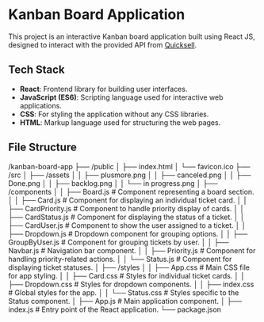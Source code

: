 # Kanban Board Application

This project is an interactive Kanban board application built using React JS, designed to interact with the provided API from [Quicksell](https://api.quicksell.co/v1/internal/frontend-assignment).

## Tech Stack

- **React**: Frontend library for building user interfaces.
- **JavaScript (ES6)**: Scripting language used for interactive web applications.
- **CSS**: For styling the application without any CSS libraries.
- **HTML**: Markup language used for structuring the web pages.

## File Structure

/kanban-board-app ├── /public │ ├── index.html │ └── favicon.ico ├── /src │ ├── /assets │ │ ├── plusmore.png │ │ ├── canceled.png │ │ ├── Done.png │ │ ├── backlog.png │ │ └── in progress.png │ ├── /components │ │ ├── Board.js # Component representing a board section. │ │ ├── Card.js # Component for displaying an individual ticket card. │ │ ├── CardPriority.js # Component to handle priority display of cards. │ │ ├── CardStatus.js # Component for displaying the status of a ticket. │ │ ├── CardUser.js # Component to show the user assigned to a ticket. │ │ ├── Dropdown.js # Dropdown component for grouping options. │ │ ├── GroupByUser.js # Component for grouping tickets by user. │ │ ├── Navbar.js # Navigation bar component. │ │ ├── Priority.js # Component for handling priority-related actions. │ │ └── Status.js # Component for displaying ticket statuses. │ ├── /styles │ │ ├── App.css # Main CSS file for app styling. │ │ ├── Card.css # Styles for individual ticket cards. │ │ ├── Dropdown.css # Styles for dropdown components. │ │ ├── index.css # Global styles for the app. │ │ └── Status.css # Styles specific to the Status component. │ ├── App.js # Main application component. │ ├── index.js # Entry point of the React application. └── package.json
